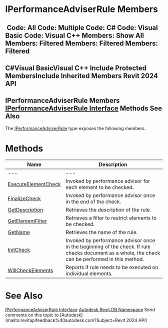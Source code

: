 # IPerformanceAdviserRule Members

﻿
 Code: All Code: Multiple Code: C# Code: Visual Basic Code: Visual C++  Members: Show All Members: Filtered Members: Filtered Members: Filtered   
---  
C#Visual BasicVisual C++
Include Protected MembersInclude Inherited Members
Revit 2024 API  
---  
IPerformanceAdviserRule Members  
[IPerformanceAdviserRule Interface](8c1a1af9-744f-9831-e8e6-84a44be93ec2.md "IPerformanceAdviserRule Interface") Methods See Also  
---  
The [IPerformanceAdviserRule](8c1a1af9-744f-9831-e8e6-84a44be93ec2.md "IPerformanceAdviserRule Interface") type exposes the following members.
# Methods
| Name | Description |
| --- | --- |
| --- | --- | --- |
| [ExecuteElementCheck](483e0369-c3cf-285e-33be-eee4582b483a.md "ExecuteElementCheck Method") | Invoked by performance advisor for each element to be checked. |
| [FinalizeCheck](b2b88e8f-571a-8bc8-1570-5c492c147dea.md "FinalizeCheck Method") | Invoked by performance advisor once in the end of the check. |
| [GetDescription](9b851993-4910-2052-7f5e-791952b0e96a.md "GetDescription Method") | Retrieves the description of the rule. |
| [GetElementFilter](748d52b4-e49e-0820-a8dc-6d3b48bf37fc.md "GetElementFilter Method") | Retrieves a filter to restrict elements to be checked. |
| [GetName](208ec0e9-3612-2413-ae1c-05e284c5ae50.md "GetName Method") | Retrieves the name of the rule. |
| [InitCheck](95d3eaea-5f6e-8e1d-b60d-1669e752e273.md "InitCheck Method") | Invoked by performance advisor once in the beginning of the check. If rule checks document as a whole, the check can be performed in this method. |
| [WillCheckElements](f6ed103a-f629-2404-1d6e-fdea8eda69e7.md "WillCheckElements Method") | Reports if rule needs to be executed on individual elements. |

# See Also
[IPerformanceAdviserRule Interface](8c1a1af9-744f-9831-e8e6-84a44be93ec2.md "IPerformanceAdviserRule Interface")
[Autodesk.Revit.DB Namespace](87546ba7-461b-c646-cbb1-2cb8f5bff8b2.md "Autodesk.Revit.DB Namespace")
Send comments on this topic to [Autodesk](mailto:revitapifeedback%40autodesk.com?Subject=Revit 2024 API)